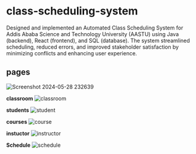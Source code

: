 # class-scheduling-system
 Designed and implemented an Automated Class Scheduling System for Addis Ababa Science and Technology University (AASTU) using Java (backend), React (frontend), and SQL (database). The system streamlined scheduling, reduced errors, and improved stakeholder satisfaction by minimizing conflicts and enhancing user experience.

## pages

![Screenshot 2024-05-28 232639](https://github.com/user-attachments/assets/9840b87a-b245-4282-b765-543c367b2e7a)


**classroom**
![classroom](https://github.com/user-attachments/assets/76fccef1-9333-420f-88fb-113ce2aa7ab7)

**students**
![student](https://github.com/user-attachments/assets/eed77271-267e-4c4f-be54-4f300ccac491)


**courses**
![course](https://github.com/user-attachments/assets/6585245b-c407-4b85-b3f6-11a4a8966a22)

**instuctor**
![instructor](https://github.com/user-attachments/assets/53c9e941-0480-4f2c-9d03-d7ca3ab2cfc6)

**Schedule**
![schedule](https://github.com/user-attachments/assets/679f1a73-aa5a-4e84-b6aa-498450101ca4)

